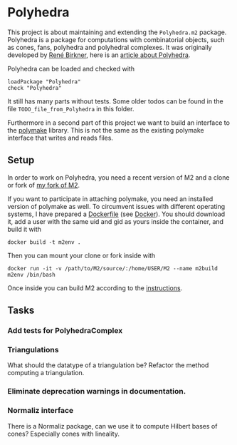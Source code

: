 # Polyhedra
This project is about maintaining and extending the `Polyhedra.m2` package. Polyhedra is a package for computations with combinatorial objects, such as cones, fans, polyhedra and polyhedral complexes. It was originally developed by [René Birkner](http://www.osa.fu-berlin.de/mathematik/perspektiven/it-referent/index.html), here is an [article about Polyhedra](https://msp.org/jsag/2009/1-1/p03.xhtml).

Polyhedra can be loaded and checked with
```
loadPackage "Polyhedra"
check "Polyhedra"
```
It still has many parts without tests. Some older todos can be found in the file `TODO_file_from_Polyhedra` in this folder.

Furthermore in a second part of this project we want to build an interface to the [polymake](https://polymake.org/doku.php) library. This is not the same as the existing polymake interface that writes and reads files.

## Setup
In order to work on Polyhedra, you need a recent version of M2 and a clone or fork of [my fork of M2](https://github.com/lkastner/M2).

If you want to participate in attaching polymake, you need an installed version of polymake as well. To circumvent issues with different operating systems, I have prepared a [Dockerfile](https://github.com/lkastner/dockerfiles/blob/master/build_env/M2_pm/Dockerfile) (see [Docker](https://www.docker.com/)). You should download it, add a user with the same uid and gid as yours inside the container, and build it with
```
docker build -t m2env .
```
Then you can mount your clone or fork inside with
```
docker run -it -v /path/to/M2/source/:/home/USER/M2 --name m2build m2env /bin/bash
```
Once inside you can build M2 according to the [instructions](http://www2.macaulay2.com/Macaulay2/Downloads/SourceCode/index.html).

## Tasks
### Add tests for PolyhedraComplex
### Triangulations
What should the datatype of a triangulation be? Refactor the method computing a triangulation.
### Eliminate deprecation warnings in documentation.
### Normaliz interface
There is a Normaliz package, can we use it to compute Hilbert bases of cones? Especially cones with lineality.
